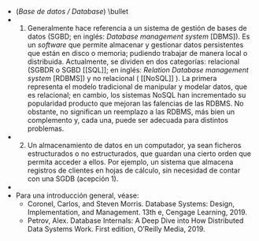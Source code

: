- (_Base de datos / Database_) \bullet
- 1. Generalmente hace referencia a un sistema de gestión de bases de datos (SGBD; en inglés: _Database management system_ [DBMS]). Es un _software_ que permite almacenar y gestionar datos persistentes que están en disco o memoria; pudiendo trabajar de manera local o distribuida. Actualmente, se dividen en dos categorías: relacional (SGBDR o SGBD [[SQL]]; en inglés: _Relation Database management system_ [RDBMS]) y no relacional ( [[NoSQL]] ). La primera representa el modelo tradicional de manipular y modelar datos, que es relacional; en cambio, los sistemas NoSQL han incrementado su popularidad producto que mejoran las falencias de las RDBMS. No obstante, no significan un reemplazo a las RDBMS, más bien un complemento y, cada una, puede ser adecuada para distintos problemas.
- 2. Un almacenamiento de datos en un computador, ya sean ficheros estructurados o no estructurados, que guardan una cierto orden que permita acceder a ellos. Por ejemplo, un sistema que almacena registros de clientes en hojas de cálculo, sin necesidad de contar con una SGDB (acepción 1).
-
- Para una introducción general, véase:
	- Coronel, Carlos, and Steven Morris. Database Systems: Design, Implementation, and Management. 13th e, Cengage Learning, 2019.
	- Petrov, Alex. Database Internals: A Deep Dive into How Distributed Data Systems Work. First edition, O’Reilly Media, 2019.